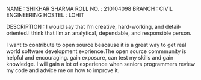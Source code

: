 NAME          :  SHIKHAR SHARMA
ROLL NO.      :  210104098
BRANCH        :  CIVIL ENGINEERING 
HOSTEL        :  LOHIT

DESCRIPTION   :  I would say that I’m creative, hard-working, and detail-oriented.I think that I’m an analytical, dependable, and responsible person.  

I want to contribute to open source beacause it is a great way to get real world software development exprience.The open source commmunity is helpful and encouraging. gain exposure, can test my skills and gain knowledge. I will gain a lot of experience when seniors programmers review my code and advice me on how to improve it. 